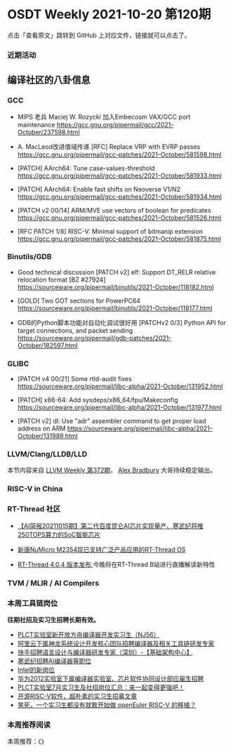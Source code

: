 # OSDT Weekly 2021-10-20 第120期

点击「查看原文」跳转到 GitHub 上对应文件，链接就可以点击了。

### 近期活动

## 编译社区的八卦信息

### GCC

- MIPS 老兵 Maciej W. Rozycki 加入Embecosm
  VAX/GCC port maintenance
  https://gcc.gnu.org/pipermail/gcc/2021-October/237598.html

- A. MacLeod改进值域传递
  [RFC] Replace VRP with EVRP passes
  https://gcc.gnu.org/pipermail/gcc-patches/2021-October/581598.html

- [PATCH] AArch64: Tune case-values-threshold
  https://gcc.gnu.org/pipermail/gcc-patches/2021-October/581933.html

- [PATCH] AArch64: Enable fast shifts on Neoverse V1/N2
  https://gcc.gnu.org/pipermail/gcc-patches/2021-October/581934.html

- [PATCH v2 00/14] ARM/MVE use vectors of boolean for predicates
  https://gcc.gnu.org/pipermail/gcc-patches/2021-October/581526.html

- [RFC PATCH 1/8] RISC-V: Minimal support of bitmanip extension
  https://gcc.gnu.org/pipermail/gcc-patches/2021-October/581875.html

### Binutils/GDB

- Good technical discussion
  [PATCH v2] elf: Support DT_RELR relative relocation format [BZ #27924]
  https://sourceware.org/pipermail/binutils/2021-October/118182.html

- [GOLD] Two GOT sections for PowerPC64
  https://sourceware.org/pipermail/binutils/2021-October/118177.html

- GDB的Python脚本功能对自动化调试很好用
  [PATCHv2 0/3] Python API for target connections, and packet sending
  https://sourceware.org/pipermail/gdb-patches/2021-October/182597.html

### GLIBC

- [PATCH v4 00/21] Some rtld-audit fixes
  https://sourceware.org/pipermail/libc-alpha/2021-October/131952.html

- [PATCH] x86-64: Add sysdeps/x86_64/fpu/Makeconfig
  https://sourceware.org/pipermail/libc-alpha/2021-October/131977.html

- [PATCH v2] dl: Use "adr" assembler command to get proper load address on ARM
  https://sourceware.org/pipermail/libc-alpha/2021-October/131989.html

### LLVM/Clang/LLDB/LLD

本节内容来自 [LLVM Weekly 第372期](http://llvmweekly.org/issue/372)，
[Alex Bradbury](https://www.linkedin.com/in/alex-bradbury/) 大哥持续稳定输出。

### RISC-V in China

### RT-Thread 社区

- [【AI简报20211015期】第二代百度昆仑AI芯片实现量产、寒武纪将推250TOPS算力的SoC智能芯片](https://mp.weixin.qq.com/s/gsnDkRk3L1qRqkRivflsDQ)

- [新唐NuMicro M2354现已支持广泛产品应用的RT-Thread OS](https://mp.weixin.qq.com/s/ba30_H80J9lFnv17gjAe4w)

- [RT-Thread 4.0.4 版本发布](https://mp.weixin.qq.com/s/DvloX9ISMmj_HDHIFe79Ew),今晚将在RT-Thread B站进行直播解读新特性


### TVM / MLIR / AI Compilers

### 本周工具链岗位

**往期社招及实习生招聘长期有效。**

- [PLCT实验室新开放方舟编译器开发实习生（NJ56）](https://mp.weixin.qq.com/s/lPp5RvjYhpDIGsp-luLzKQ)
- [阿里云下属神龙系统设计开发核心团队招聘编译器及相关工具链研发专家](https://mp.weixin.qq.com/s/h3ELBXBHfNjZCyCRixqnOQ)
- [快手招聘语言设计与编译器研发专家（深圳）-【基础架构中心】](https://mp.weixin.qq.com/s/QTWnlaBFtWQ3YThHJSIhbA)
- [寒武纪招聘AI编译器等职位](https://mp.weixin.qq.com/s/LWpDXEA2rJ1wx9mr8XoWxw)
- [Intel的新岗位](https://mp.weixin.qq.com/s/xs-deMCI4ob7WX0vIRZMZw)
- [华为2012实验室下属编译器实验室、芯片软件协同设计部应届生招聘](https://mp.weixin.qq.com/s/dMkGkbgNvW--D6fLthfoPA)
- [PLCT实验室7月实习生及社招岗位汇总：来一起变得更强吧！](https://mp.weixin.qq.com/s/lL5_L2oh-kNvP8wHMARSAg)
- [开源RISC-V软件，超朴素的实习生招募文章](https://mp.weixin.qq.com/s/ETtlYTHa_41SYrxpSuh_sw)
- [笑死，一个实习生都没有就敢开始做 openEuler RISC-V 的移植？](https://mp.weixin.qq.com/s/x_LUxu1dJTaN6VS7DU6xsg)

### 本周推荐阅读

本周推荐：《》
